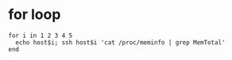 # for loop

```
for i in 1 2 3 4 5
  echo host$i; ssh host$i 'cat /proc/meminfo | grep MemTotal'
end
```

